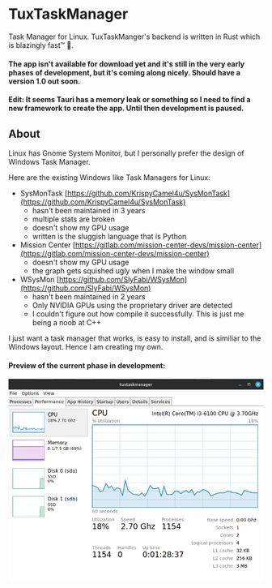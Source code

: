 # TuxTaskManager
Task Manager for Linux. TuxTaskManger's backend is written in Rust which is blazingly fast™ 🚀.

#### The app isn't available for download yet and it's still in the very early phases of development, but it's coming along nicely. Should have a version 1.0 out soon.
#### Edit: It seems Tauri has a memory leak or something so I need to find a new framework to create the app. Until then development is paused.

## About
Linux has Gnome System Monitor, but I personally prefer the design of Windows Task Manager.  

Here are the existing Windows like Task Managers for Linux:  
- SysMonTask [https://github.com/KrispyCamel4u/SysMonTask](https://github.com/KrispyCamel4u/SysMonTask)
	- hasn't been maintained in 3 years
	- multiple stats are broken
	- doesn't show my GPU usage
	- written is the sluggish language that is Python
- Mission Center [https://gitlab.com/mission-center-devs/mission-center](https://gitlab.com/mission-center-devs/mission-center)
	- doesn't show my GPU usage
	- the graph gets squished ugly when I make the window small
- WSysMon [https://github.com/SlyFabi/WSysMon](https://github.com/SlyFabi/WSysMon)
	- hasn't been maintained in 2 years
	- Only NVIDIA GPUs using the proprietary driver are detected
	- I couldn't figure out how compile it successfully. This is just me being a noob at C++

I just want a task manager that works, is easy to install, and is similiar to the Windows layout. Hence I am creating my own.


#### Preview of the current phase in development:
![screenshot](https://github.com/vExcess/TuxTaskManager/blob/master/preview.png?raw=true)
